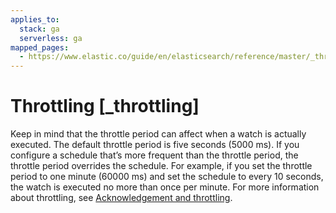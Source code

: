 ```yaml
---
applies_to:
  stack: ga
  serverless: ga
mapped_pages:
  - https://www.elastic.co/guide/en/elasticsearch/reference/master/_throttling.html
---
```


# Throttling [_throttling]

Keep in mind that the throttle period can affect when a watch is actually executed. The default throttle period is five seconds (5000 ms). If you configure a schedule that’s more frequent than the throttle period, the throttle period overrides the schedule. For example, if you set the throttle period to one minute (60000 ms) and set the schedule to every 10 seconds, the watch is executed no more than once per minute. For more information about throttling, see [Acknowledgement and throttling](actions.md#actions-ack-throttle).

